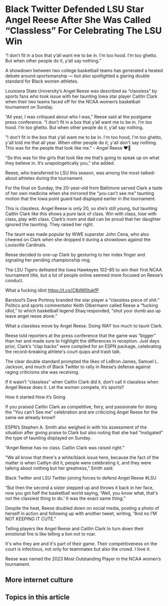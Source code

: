 # Black Twitter Defended LSU Star Angel Reese After She Was Called “Classless” For Celebrating The LSU Win

“I don’t fit in a box that y’all want me to be in. I’m too hood. I’m too ghetto. But when other people do it, y’all say nothing.”

A showdown between two college basketball teams has generated a heated debate around sportsmanship — but also spotlighted a glaring double standard for Black women athletes.

Louisiana State University’s Angel Reese was described as “classless” by sports fans who took issue with her taunting Iowa star player Caitlin Clark when their two teams faced off for the NCAA women’s basketball tournament on Sunday.

“All year, I was critiqued about who I was,” Reese said at the postgame press conference. “I don’t fit in a box that y’all want me to be in. I’m too hood. I’m too ghetto. But when other people do it, y’all say nothing.

"I don’t fit in the box that y’all want me to be in. I'm too hood, I'm too ghetto, y'all told me that all year. When other people do it, y'all don't say nothing. This was for the people that look like me." - Angel Reese ❤️👑

“So this was for the girls that look like me that’s going to speak up on what they believe in. It’s unapologetically you,” she added. 

Reese, who transferred to LSU this season, was among the most-talked-about athletes during the tournament. 

For the final on Sunday, the 20-year-old from Baltimore served Clark a taste of her own medicine when she mirrored the “you can’t see me” taunting motion that the Iowa point guard had displayed earlier in the tournament. 

This is classless. Angel Reese is only 20, so she’s still young, but taunting Caitlin Clark like this shows a pure lack of class.
Win with class, lose with class, play with class.
Clark’s mom and dad can be proud that her daughter ignored the taunting. They raised her right.

The taunt was made popular by WWE superstar John Cena, who also cheered on Clark when she dropped it during a showdown against the Louisville Cardinals.  

Reese decided to one-up Clark by gesturing to her index finger and signaling her pending championship ring.  

The LSU Tigers defeated the Iowa Hawkeyes 102–85 to win their first NCAA tournament title, but a lot of people online seemed more focused on Reese’s conduct. 

What a fucking idiot https://t.co/C8dW0tukfP

Barstool’s Dave Portnoy branded the star player a “classless piece of shit.” Politics and sports commentator Keith Olbermann called Reese a “fucking idiot,” to which basketball legend Shaq responded, “shut your dumb ass up leave angel reese alone.”

What a classless move by Angel Reese. Doing WAY too much to taunt Clark.

Reese told reporters at the press conference that the game was “bigger” than her and made sure to highlight the differences in reception. Just days prior, Clark’s “clap backs” were compiled for an ESPN package, celebrating the record-breaking athlete's court quips and trash talk. 

The clear double standard prompted the likes of LeBron James, Samuel L. Jackson, and much of Black Twitter to rally in Reese’s defense against raging criticisms she was receiving.

If it wasn’t “classless” when Caitlin Clark did it, don’t call it classless when Angel Reese does it. Let the women compete, it’s sports!!

How it started How it’s Going

If you praised Caitlin Clark as competitive, fiery, and passionate for doing the “You can’t See me” celebration and are criticizing Angel Reese for the same we already know!!

ESPN’s Stephen A. Smith also weighed in with his assessment of the situation after giving praise to Clark but also noting that she had “instigated” the type of taunting displayed on Sunday.

“Angel Reese has no class. Caitlin Clark was raised right.”

“We all know that there's a white/black issue here, because the fact of the matter is when Caitlyn did it, people were celebrating it, and they were talking about nothing but her greatness,” Smith said. 

Black Twitter and LSU Twitter joining forces to defend Angel Reese
#LSU

“But then the second a sister stepped up and throws it back in her face, now you got half the basketball world saying, ‘Well, you know what, that's not the classiest thing to do.’ It was the exact same thing.”

Despite the heat, Reese doubled down on social media, posting a photo of herself in action and following up with another tweet, writing, “And no I’M NOT KEEPING IT CUTE."

Telling players like Angel Reese and Caitlin Clark to turn down their emotional fire is like telling a lion not to roar. 

It's who they are and it's part of their game. Their competitiveness on the court is infectious, not only for teammates but also the crowd. I love it.

Reese was named the 2023 Most Outstanding Player in the NCAA women’s tournament.

## More internet culture

## Topics in this article

